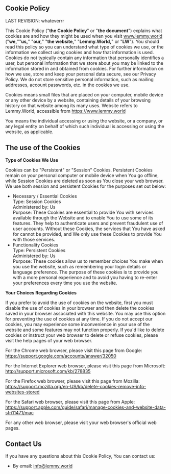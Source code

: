 ## Cookie Policy

LAST REVISION: whateverrr

This Cookie Policy ("**the Cookie Policy**" or "**the document**") explains what cookies are and how they might be used when you visit www.lemmy.world ("**we,**""**us,**" "**our,**" "**the website,**" "**Lemmy.World,**" or "**LW**"). You should read this policy so you can understand what type of cookies we use, or the information we collect using cookies and how that information is used. Cookies do not typically contain any information that personally identifies a user, but personal information that we store about you may be linked to the information stored in and obtained from cookies. For further information on how we use, store and keep your personal data secure, see our Privacy Policy. We do not store sensitive personal information, such as mailing addresses, account passwords, etc. in the cookies we use.

Cookies means small files that are placed on your computer, mobile device or any other device by a website, containing details of your browsing history on that website among its many uses. Website refers to Lemmy.World, accessible from <https://www.lemmy.world>

You means the individual accessing or using the website, or a company, or any legal entity on behalf of which such individual is accessing or using the website, as applicable.

## The use of the Cookies

**Type of Cookies We Use**

Cookies can be "Persistent" or "Session" Cookies. Persistent Cookies remain on your personal computer or mobile device when You go offline, while Session Cookies are deleted as soon as You close your web browser. We use both session and persistent Cookies for the purposes set out below:

- Necessary / Essential Cookies  
  Type: Session Cookies  
  Administered by: Us  
  Purpose: These Cookies are essential to provide You with services available through the Website and to enable You to use some of its features. They help to authenticate users and prevent fraudulent use of user accounts. Without these Cookies, the services that You have asked for cannot be provided, and We only use these Cookies to provide You with those services.
- Functionality Cookies  
  Type: Persistent Cookies  
  Administered by: Us  
  Purpose: These cookies allow us to remember choices You make when you use the website, such as remembering your login details or language preference. The purpose of these cookies is to provide you with a more personal experience and to avoid you having to re-enter your preferences every time you use the website.

**Your Choices Regarding Cookies**

If you prefer to avoid the use of cookies on the website, first you must disable the use of cookies in your browser and then delete the cookies saved in your browser associated with this website. You may use this option for preventing the use of cookies at any time. If you do not accept our cookies, you may experience some inconvenience in your use of the website and some features may not function properly. If you'd like to delete cookies or instruct your web browser to delete or refuse cookies, please visit the help pages of your web browser.

For the Chrome web browser, please visit this page from Google: <https://support.google.com/accounts/answer/32050>

For the Internet Explorer web browser, please visit this page from Microsoft: <http://support.microsoft.com/kb/278835>

For the Firefox web browser, please visit this page from Mozilla: <https://support.mozilla.org/en-US/kb/delete-cookies-remove-info-websites-stored>

For the Safari web browser, please visit this page from Apple: <https://support.apple.com/guide/safari/manage-cookies-and-website-data-sfri11471/mac>

For any other web browser, please visit your web browser's official web pages.

## Contact Us

If you have any questions about this Cookie Policy, You can contact us:

- By email: info@lemmy.world